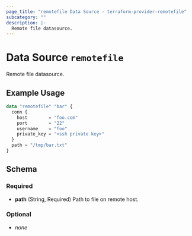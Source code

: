 ```yaml
---
page_title: "remotefile Data Source - terraform-provider-remotefile"
subcategory: ""
description: |-
  Remote file datasource.
---
```


# Data Source `remotefile`

  Remote file datasource.

## Example Usage

```terraform
data "remotefile" "bar" {
  conn {
    host        = "foo.com"
    port        = "22"
    username    = "foo"
    private_key = "<ssh private key>"
  }
  path = "/tmp/bar.txt"
}
```

## Schema

### Required

- **path** (String, Required) Path to file on remote host.

### Optional

- *none*
